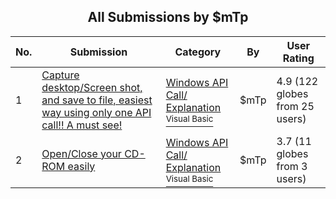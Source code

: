 ﻿<div align="center">

## All Submissions by $mTp 

</div>

No.  | Submission | Category | By   | User Rating
---- | ---------- | -------- | ---- | -----------
1 | [Capture desktop/Screen shot, and save to file, easiest way using only one API call\!\! A must see\!<br />](https://github.com/Planet-Source-Code/mtp-capture-desktop-screen-shot-and-save-to-file-easiest-way-using-only-one-api-call-a-mus__1-10994) | [Windows API Call/ Explanation<br /><sup>Visual Basic</sup>](../ByCategory/windows-api-call-explanation__1-39.md) | $mTp  | 4.9 (122 globes from 25 users)
2 | [Open/Close your CD\-ROM easily<br />](https://github.com/Planet-Source-Code/mtp-open-close-your-cd-rom-easily__1-7408) | [Windows API Call/ Explanation<br /><sup>Visual Basic</sup>](../ByCategory/windows-api-call-explanation__1-39.md) | $mTp  | 3.7 (11 globes from 3 users)
